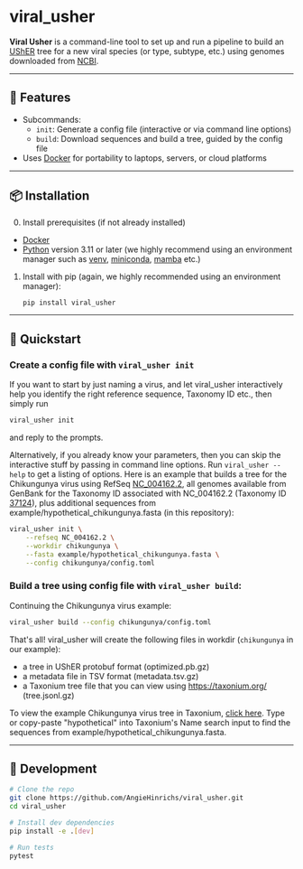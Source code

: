 # viral_usher

**Viral Usher** is a command-line tool to set up and run a pipeline to build an [UShER](https://usher-wiki.readthedocs.io/en/latest/) tree for a new viral species (or type, subtype, etc.) using genomes downloaded from [NCBI](https://www.ncbi.nlm.nih.gov/).

---

## 🔧 Features

- Subcommands:
  - `init`: Generate a config file (interactive or via command line options)
  - `build`: Download sequences and build a tree, guided by the config file
- Uses [Docker](https://www.docker.com/) for portability to laptops, servers, or cloud platforms

---

## 📦 Installation

0. Install prerequisites (if not already installed)
- [Docker](https://www.docker.com/)
- [Python](https://www.python.org/) version 3.11 or later (we highly recommend using an environment manager such as [venv](https://docs.python.org/3/library/venv.html), [miniconda](https://www.anaconda.com/docs/getting-started/miniconda/main), [mamba](https://mamba.readthedocs.io/en/latest/installation/mamba-installation.html) etc.)

1. Install with pip (again, we highly recommended using an environment manager):
    ```bash
    pip install viral_usher
    ```

---

## 🚀 Quickstart

### Create a config file with `viral_usher init`
If you want to start by just naming a virus, and let viral_usher interactively help you identify the right reference sequence, Taxonomy ID etc., then simply run
   ```bash
   viral_usher init
   ```
and reply to the prompts.

Alternatively, if you already know your parameters, then you can skip the interactive stuff by passing in command line options.  Run `viral_usher --help` to get a listing of options.  Here is an example that builds a tree for the Chikungunya virus using RefSeq [NC_004162.2](https://www.ncbi.nlm.nih.gov/nuccore/NC_004162.2), all genomes available from GenBank for the Taxonomy ID associated with NC_004162.2 (Taxonomy ID [37124](https://www.ncbi.nlm.nih.gov/Taxonomy/Browser/wwwtax.cgi?mode=Tree&id=37124&lvl=3&lin=f&keep=1&srchmode=1&unlock)), plus additional sequences from example/hypothetical_chikungunya.fasta (in this repository):
   ```bash
   viral_usher init \
       --refseq NC_004162.2 \
       --workdir chikungunya \
       --fasta example/hypothetical_chikungunya.fasta \
       --config chikungunya/config.toml
   ```

### Build a tree using config file with `viral_usher build`:
Continuing the Chikungunya virus example:
   ```bash
   viral_usher build --config chikungunya/config.toml
   ```

That's all!  viral_usher will create the following files in workdir (`chikungunya` in our example):
- a tree in UShER protobuf format (optimized.pb.gz)
- a metadata file in TSV format (metadata.tsv.gz)
- a Taxonium tree file that you can view using https://taxonium.org/ (tree.jsonl.gz)

To view the example Chikungunya virus tree in Taxonium, [click here](https://taxonium.org/?protoUrl=https%3A%2F%2Fraw.githubusercontent.com%2FAngieHinrichs%2Fviral_usher%2Frefs%2Fheads%2Fmain%2Fexample%2Ftree.jsonl.gz&xType=x_dist).  Type or copy-paste "hypothetical" into Taxonium's Name search input to find the sequences from example/hypothetical_chikungunya.fasta.

---

## 🧪 Development

```bash
# Clone the repo
git clone https://github.com/AngieHinrichs/viral_usher.git
cd viral_usher

# Install dev dependencies
pip install -e .[dev]

# Run tests
pytest
```
